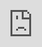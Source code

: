 <div id="BLOG_META_DATA" heading="Using Machine Learning to cluster news headlines" excerpt="With over 0.25 billion web pages hosted in the World Wide Web, it is virtually impossible to navigate through the Internet." cover-image="https://docs.kabeercloud.tk/c/synced/6261b64481176---c33d6855d8a2d66c263aab1503106bf0--karate-club-data-analytics.jpeg" style="visibility:hidden"></div>

<iframe src="https://docs.kabeercloud.tk/static/research-kabeersnetwork/pdf-renderer/pdfjs-2.13.216-dist/web/viewer.html?file=https://docs.kabeercloud.tk/static/research-kabeersnetwork/embedded-page/pdf/60c4c440eb075---News Feeds Clustering Research Study (1).pdf" frameborder="0" style="overflow:hidden;overflow-x:hidden;overflow-y:hidden;height:100%;width:100%;position:absolute;top:0%;left:0px;right:0px;bottom:0px" height="100%" width="100%"></iframe>

